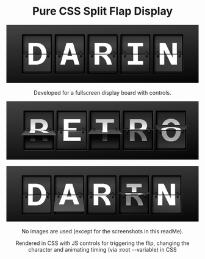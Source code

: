 <h1 align="center" style="border-bottom:none;"> Pure CSS Split Flap Display </h1>
<p align="center">
  <img src="images/read-me-images/splitFlap.png">
</p>
<p align="center">
  Developed for a fullscreen display board with controls.
</p>

<p align="center">
  <img src="images/read-me-images/splitFlap-turning-a.png">
</p>

<p align="center">
  <img src="images/read-me-images/splitFlap-turning-b.png">
</p>

<p align="center">
No images are used (except for the screenshots in this readMe). 
</p>
<p align="center">
Rendered in CSS with JS controls for triggering the flip, changing the character and animating timing (via :root --variable) in CSS
</p>